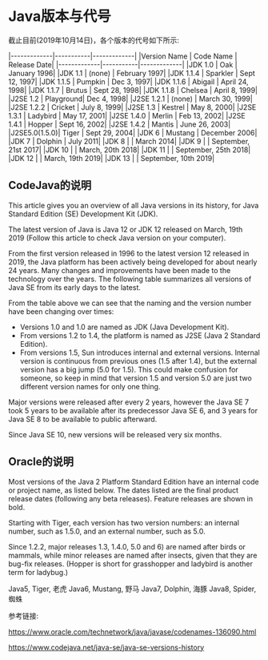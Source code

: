 
# Java版本与代号

截止目前(2019年10月14日)，各个版本的代号如下所示:


|-------------|-----------|-------------|
|Version Name | Code Name | Release Date|
|-------------|-----------|-------------|
|JDK 1.0      | Oak       | January 1996|
|JDK 1.1      | (none)    | February 1997|
|JDK 1.1.4    | Sparkler  | Sept 12, 1997|
|JDK 1.1.5    | Pumpkin   | Dec 3, 1997|
|JDK 1.1.6    | Abigail   | April 24, 1998|
|JDK 1.1.7    | Brutus    | Sept 28, 1998|
|JDK 1.1.8    | Chelsea   | April 8, 1999|
|J2SE 1.2     | Playground|  Dec 4, 1998|
|J2SE 1.2.1   | (none)    | March 30, 1999|
|J2SE 1.2.2   | Cricket   | July 8, 1999|
|J2SE 1.3     | Kestrel   | May 8, 2000|
|J2SE 1.3.1   | Ladybird  | May 17, 2001|
|J2SE 1.4.0   | Merlin    | Feb 13, 2002|
|J2SE 1.4.1   | Hopper    | Sept 16, 2002|
|J2SE 1.4.2   | Mantis    | June 26, 2003|
|J2SE5.0(1.5.0)| Tiger    |  Sept 29, 2004|
|JDK 6        | Mustang   | December 2006|
|JDK 7        | Dolphin   | July 2011|
|JDK 8        |           | March 2014|
|JDK 9        |           | September, 21st 2017|
|JDK 10       |           | March, 20th 2018|
|JDK 11       |           | September, 25th 2018|
|JDK 12       |           | March, 19th 2019|
|JDK 13       |           | September, 10th 2019|



## CodeJava的说明

This article gives you an overview of all Java versions in its history, for Java Standard Edition (SE) Development Kit (JDK).

The latest version of Java is Java 12 or JDK 12 released on March, 19th 2019 (Follow this article to check Java version on your computer).

From the first version released in 1996 to the latest version 12 released in 2019, the Java platform has been actively being developed for about nearly 24 years. Many changes and improvements have been made to the technology over the years. The following table summarizes all versions of Java SE from its early days to the latest.


From the table above we can see that the naming and the version number have been changing over times:

- Versions 1.0 and 1.0 are named as JDK (Java Development Kit).
- From versions 1.2 to 1.4, the platform is named as J2SE (Java 2 Standard Edition).
- From versions 1.5, Sun introduces internal and external versions. Internal version is continuous from previous ones (1.5 after 1.4), but the external version has a big jump (5.0 for 1.5). This could make confusion for someone, so keep in mind that version 1.5 and version 5.0 are just two different version names for only one thing.

Major versions were released after every 2 years, however the Java SE 7 took 5 years to be available after its predecessor Java SE 6, and 3 years for Java SE 8 to be available to public afterward.

Since Java SE 10,  new versions will be released very six months.


## Oracle的说明


Most versions of the Java 2 Platform Standard Edition have an internal code or project name, as listed below. The dates listed are the final product release dates (following any beta releases). Feature releases are shown in bold.

Starting with Tiger, each version has two version numbers: an internal number, such as 1.5.0, and an external number, such as 5.0.

Since 1.2.2, major releases 1.3, 1.4.0, 5.0 and 6) are named after birds or mammals, while minor releases are named after insects, given that they are bug-fix releases. (Hopper is short for grasshopper and ladybird is another term for ladybug.)





Java5, Tiger, 老虎
Java6, Mustang, 野马
Java7, Dolphin, 海豚
Java8, Spider, 蜘蛛


参考链接:


<https://www.oracle.com/technetwork/java/javase/codenames-136090.html>


<https://www.codejava.net/java-se/java-se-versions-history>
